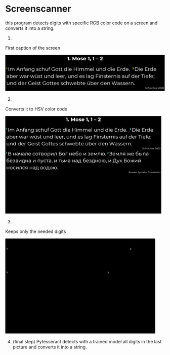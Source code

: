 # Screenscanner

this program detects digits with specific RGB color code on a screen and converts it into a string.

1. 
First caption of the screen

![](https://github.com/BenSa0112/Screenscanner/blob/main/images/1_0.png)

2.
Converts it to HSV color code

![](https://github.com/BenSa0112/Screenscanner/blob/main/images/1_1.png)

3.
Keeps only the needed digits

![](https://github.com/BenSa0112/Screenscanner/blob/main/images/1_2.png)


4. (final step)
Pytesseract detects with a trained model all digits in the last picture and converts it into a string. 
